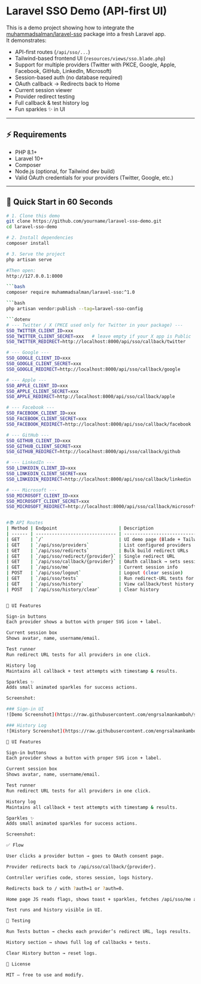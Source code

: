 # Laravel SSO Demo (API-first UI)

This is a demo project showing how to integrate the [muhammadsalman/laravel-sso](https://packagist.org/packages/muhammadsalman/laravel-sso) package into a fresh Laravel app.  
It demonstrates:

- API-first routes (`/api/sso/...`)
- Tailwind-based frontend UI (`resources/views/sso.blade.php`)
- Support for multiple providers (Twitter with PKCE, Google, Apple, Facebook, GitHub, LinkedIn, Microsoft)
- Session-based auth (no database required)
- OAuth callback → Redirects back to Home
- Current session viewer
- Provider redirect testing
- Full callback & test history log
- Fun sparkles ✨ in UI

---

## ⚡ Requirements

- PHP 8.1+
- Laravel 10+
- Composer
- Node.js (optional, for Tailwind dev build)
- Valid OAuth credentials for your providers (Twitter, Google, etc.)

---

## 🚀 Quick Start in 60 Seconds

```bash
# 1. Clone this demo
git clone https://github.com/yourname/laravel-sso-demo.git
cd laravel-sso-demo

# 2. Install dependencies
composer install

# 3. Serve the project
php artisan serve

#Then open:
http://127.0.0.1:8000

```bash
composer require muhammadsalman/laravel-sso:^1.0

```bash
php artisan vendor:publish --tag=laravel-sso-config

```dotenv
# --- Twitter / X (PKCE used only for Twitter in your package) ---
SSO_TWITTER_CLIENT_ID=xxx
SSO_TWITTER_CLIENT_SECRET=xxx   # leave empty if your X app is Public
SSO_TWITTER_REDIRECT=http://localhost:8000/api/sso/callback/twitter

# --- Google ---
SSO_GOOGLE_CLIENT_ID=xxx
SSO_GOOGLE_CLIENT_SECRET=xxx
SSO_GOOGLE_REDIRECT=http://localhost:8000/api/sso/callback/google

# --- Apple ---
SSO_APPLE_CLIENT_ID=xxx
SSO_APPLE_CLIENT_SECRET=xxx
SSO_APPLE_REDIRECT=http://localhost:8000/api/sso/callback/apple

# --- Facebook ---
SSO_FACEBOOK_CLIENT_ID=xxx
SSO_FACEBOOK_CLIENT_SECRET=xxx
SSO_FACEBOOK_REDIRECT=http://localhost:8000/api/sso/callback/facebook

# --- GitHub ---
SSO_GITHUB_CLIENT_ID=xxx
SSO_GITHUB_CLIENT_SECRET=xxx
SSO_GITHUB_REDIRECT=http://localhost:8000/api/sso/callback/github

# --- LinkedIn ---
SSO_LINKEDIN_CLIENT_ID=xxx
SSO_LINKEDIN_CLIENT_SECRET=xxx
SSO_LINKEDIN_REDIRECT=http://localhost:8000/api/sso/callback/linkedin

# --- Microsoft ---
SSO_MICROSOFT_CLIENT_ID=xxx
SSO_MICROSOFT_CLIENT_SECRET=xxx
SSO_MICROSOFT_REDIRECT=http://localhost:8000/api/sso/callback/microsoft


#📚 API Routes
| Method | Endpoint                       | Description                                    |
| ------ | ------------------------------ | ---------------------------------------------- |
| GET    | `/`                            | UI demo page (Blade + Tailwind)                |
| GET    | `/api/sso/providers`           | List configured providers                      |
| GET    | `/api/sso/redirects`           | Bulk build redirect URLs                       |
| GET    | `/api/sso/redirect/{provider}` | Single redirect URL                            |
| GET    | `/api/sso/callback/{provider}` | OAuth callback → sets session & redirects home |
| GET    | `/api/sso/me`                  | Current session info                           |
| POST   | `/api/sso/logout`              | Logout (clear session)                         |
| GET    | `/api/sso/tests`               | Run redirect-URL tests for all providers       |
| GET    | `/api/sso/history`             | View callback/test history                     |
| POST   | `/api/sso/history/clear`       | Clear history                                  |


🎨 UI Features

Sign-in buttons
Each provider shows a button with proper SVG icon + label.

Current session box
Shows avatar, name, username/email.

Test runner
Run redirect URL tests for all providers in one click.

History log
Maintains all callback + test attempts with timestamp & results.

Sparkles ✨
Adds small animated sparkles for success actions.

Screenshot:

### Sign-in UI
![Demo Screenshot](https://raw.githubusercontent.com/engrsalmankamboh/sso-demo/main/docs/screenshot.png)

### History Log
![History Screenshot](https://raw.githubusercontent.com/engrsalmankamboh/sso-demo/main/docs/history.png)

🎨 UI Features

Sign-in buttons
Each provider shows a button with proper SVG icon + label.

Current session box
Shows avatar, name, username/email.

Test runner
Run redirect URL tests for all providers in one click.

History log
Maintains all callback + test attempts with timestamp & results.

Sparkles ✨
Adds small animated sparkles for success actions.

Screenshot:

✅ Flow

User clicks a provider button → goes to OAuth consent page.

Provider redirects back to /api/sso/callback/{provider}.

Controller verifies code, stores session, logs history.

Redirects back to / with ?auth=1 or ?auth=0.

Home page JS reads flags, shows toast + sparkles, fetches /api/sso/me and updates UI.

Test runs and history visible in UI.

🧪 Testing

Run Tests button → checks each provider’s redirect URL, logs results.

History section → shows full log of callbacks + tests.

Clear History button → reset logs.

📜 License

MIT — free to use and modify.
